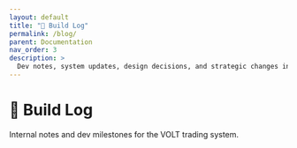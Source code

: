 ```yaml
---
layout: default
title: "🧠 Build Log"
permalink: /blog/
parent: Documentation
nav_order: 3
description: >
  Dev notes, system updates, design decisions, and strategic changes in the evolution of the VOLT engine.
---
```



# 🧠 Build Log

Internal notes and dev milestones for the VOLT trading system.

